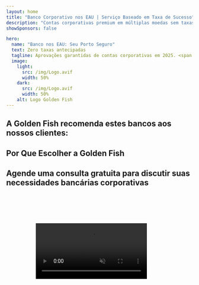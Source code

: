 ```yaml
---
layout: home
title: "Banco Corporativo nos EAU | Serviço Baseado em Taxa de Sucesso"
description: "Contas corporativas premium em múltiplas moedas sem taxas antecipadas - pague apenas após a aprovação. Gestão completa da aplicação com 98% de taxa de sucesso. Abertura de conta garantida."
showSponsors: false

hero:
  name: "Banco nos EAU: Seu Porto Seguro"
  text: Zero taxas antecipadas
  tagline: Aprovações garantidas de contas corporativas em 2025. <span class="hl">Zero taxas antecipadas</span> - pague apenas após a aprovação. 90% de taxa de sucesso.
  image:
    light:
      src: /img/Logo.avif
      width: 50%
    dark:
      src: /img/Logo.avif
      width: 50%
    alt: Logo Golden Fish
---
```


<FeatureCards :features="[
  {
    title: 'Aprovações de Conta Garantidas',
    bullet: '✓',
    items: [
      '**Garantia de dois meses** para aprovação da primeira conta',
      'Garantia de três meses para segunda conta',
      'Preparação de plano de negócios de qualidade',
      'Suporte abrangente de due diligence',
      'Estratégia de comunicação direta com o banco',
      'Configuração completa do pacote bancário'
    ],
    linkText: 'Read More',
    link: '../../corporate-banking-services/guaranteed-account-approvals',
    icon: {
      light: '/video/iStock-2186765808.mp4',
      dark: '/video/iStock-2166377244.mp4',
      alt: 'Requisitos Bancários',
    }
  },
]" />

<FeatureCards :features="[
  {
    title: 'Contas bancárias nos EAU para negócios de alto risco',
    items: [
      'Orientação especializada em enhanced due diligence (EDD)',
      'Monitoramento de transações e gestão de riscos',
      'Configuração de políticas e procedimentos de compliance',
      'Gestão de relacionamento bancário',
      'Atualizações e auditorias regulares de compliance',
      'Planejamento de contingência para segurança da conta'
    ],
    linkText: 'Read More',
    link: '../../corporate-banking-services/UAE-Bank-Accounts-for-High-Risk-Business',
    icon: {
      light: '/img/iStock-1333000394.avif',
      dark: '/img/iStock-584576538.avif',
      alt: 'Serviços Bancários',
    }
  },
  {
    title: 'Mantenha-se em conformidade: Proteja seu negócio nos EAU',
    items: [
      'Auditorias regulares de compliance para identificar riscos potenciais',
      'Serviços PRO completos para aprovações governamentais',
      'Gestão de renovação de licença e alertas',
      'Consultoria bancária e manutenção de conta',
      'Suporte em conformidade com VAT e ESR',
      'Conformidade com vistos de funcionários e lei trabalhista',
      'Workshops de treinamento sobre atualizações regulatórias'
    ],
    linkText: 'Read More',
    link: '../../company-registration/Protect-Your-Business',
    icon: {
      light: '/img/iStock-1382278859.jpg',
      dark: '/img/iStock-1867623684.jpg',
      alt: 'Serviços Bancários',
    }
  },
  {
    title: 'Benefícios do Banco Corporativo nos EAU',
    items: [
      'Sistema bancário forte com classificação **Aa2** da Moody\'s',
      '**Taxa de câmbio USD fixa desde 1980**',
      'Sem restrições para movimentação de capital',
      'Reservas estrangeiras superiores a US$184 bilhões',
      'Estabilidade política e econômica',
      'Sistema bancário apoiado pelo governo',
      'Sistema bancário digital de classe mundial'
    ],
    linkText: 'Read More',
    link: '../../company-registration/banking',
    icon: {
      light: '/img/iStock-1032707788.jpg',
      dark: '/img/iStock-1152367067.avif',
      alt: 'Processo Bancário',
    }
  }
]" />

## A Golden Fish recomenda estes bancos aos nossos clientes:

<!--@include: /../../include/recommended-banks.md-->

## Por Que Escolher a Golden Fish

<BenefitsList :features="[
  {
    icon: '🏆',
    title: 'Especialização em Alto Risco',
    text: 'Especializado em casos complexos de jurisdições de alto risco. Profundo conhecimento dos requisitos de due diligence aprimorada (EDD).'
  },
  {
    icon: '💰',
    title: 'Taxas Baseadas em Sucesso',
    text: 'Zero taxas antecipadas - **pagamento apenas após aprovação.** Taxa de sucesso de 98% para vistos e 90% para contas bancárias.'
  },
  {
    icon: '🏦',
    title: 'Relacionamentos Bancários',
    text: 'Parcerias sólidas com os principais bancos dos EAU. Múltiplas opções bancárias para maximizar as chances de aprovação.'
  },
  {
    icon: '📊',
    title: 'Suporte Total em Compliance',
    text: 'Orientação especializada em relatórios ESR, registros UBO e requisitos regulatórios. Atualizações regulares de compliance.'
  },
  {
    icon: '📝',
    title: 'Excelência em Documentação',
    text: 'Preparação profissional de todos os documentos necessários, incluindo planos de negócios e políticas de compliance.'
  },
  {
    icon: '🤝',
    title: 'Parceria de Longo Prazo',
    text: '**Assistência contínua** com operações bancárias, contabilidade, impostos e requisitos de compliance após a configuração.'
  }
]" />

## Agende uma consulta gratuita para discutir suas necessidades bancárias corporativas

<video  autoplay muted playsinline style="padding: 80px" >
  <source src="/video/iStock-2185918790.mp4" type="video/mp4">
</video>

<ContactFormModal formName="Banking [offer]" buttonText="Obter uma consulta gratuita" :services="[
 '🏢 Conta Corporativa para Residentes nos UAE',
 '🌐 Conta Corporativa para Não-Residentes nos UAE (Baixo Risco)',
 '⚠️ Conta Corporativa para Não-Residentes nos UAE (Alto Risco)',
 '👤 Conta Bancária Pessoal']"/>